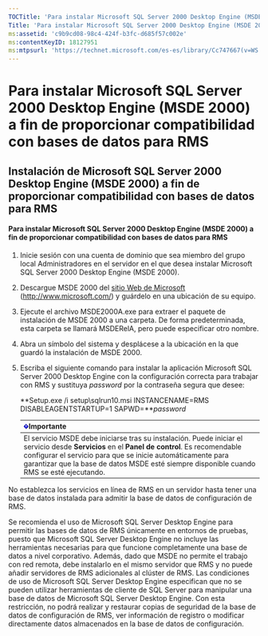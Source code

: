 ```yaml
---
TOCTitle: 'Para instalar Microsoft SQL Server 2000 Desktop Engine (MSDE 2000) a fin de proporcionar compatibilidad con bases de datos para RMS'
Title: 'Para instalar Microsoft SQL Server 2000 Desktop Engine (MSDE 2000) a fin de proporcionar compatibilidad con bases de datos para RMS'
ms:assetid: 'c9b9cd08-98c4-424f-b3fc-d685f57c002e'
ms:contentKeyID: 18127951
ms:mtpsurl: 'https://technet.microsoft.com/es-es/library/Cc747667(v=WS.10)'
---
```


Para instalar Microsoft SQL Server 2000 Desktop Engine (MSDE 2000) a fin de proporcionar compatibilidad con bases de datos para RMS
===================================================================================================================================

Instalación de Microsoft SQL Server 2000 Desktop Engine (MSDE 2000) a fin de proporcionar compatibilidad con bases de datos para RMS
------------------------------------------------------------------------------------------------------------------------------------

#### Para instalar Microsoft SQL Server 2000 Desktop Engine (MSDE 2000) a fin de proporcionar compatibilidad con bases de datos para RMS

1.  Inicie sesión con una cuenta de dominio que sea miembro del grupo local Administradores en el servidor en el que desea instalar Microsoft SQL Server 2000 Desktop Engine (MSDE 2000).

2.  Descargue MSDE 2000 del [sitio Web de Microsoft](http://www.microsoft.com/) (http://www.microsoft.com/) y guárdelo en una ubicación de su equipo.

3.  Ejecute el archivo MSDE2000A.exe para extraer el paquete de instalación de MSDE 2000 a una carpeta. De forma predeterminada, esta carpeta se llamará MSDERelA, pero puede especificar otro nombre.

4.  Abra un símbolo del sistema y desplácese a la ubicación en la que guardó la instalación de MSDE 2000.

5.  Escriba el siguiente comando para instalar la aplicación Microsoft SQL Server 2000 Desktop Engine con la configuración correcta para trabajar con RMS y sustituya *password* por la contraseña segura que desee:

    **Setup.exe /i setup\\sqlrun10.msi INSTANCENAME=RMS DISABLEAGENTSTARTUP=1 SAPWD=***password*

    | ![](images/Cc747667.Important(WS.10).gif)Importante                                                                                                                                                                                                                          |
    |-----------------------------------------------------------------------------------------------------------------------------------------------------------------------------------------------------------------------------------------------------------------------------------------------------------|
    | El servicio MSDE debe iniciarse tras su instalación. Puede iniciar el servicio desde **Servicios** en el **Panel de control**. Es recomendable configurar el servicio para que se inicie automáticamente para garantizar que la base de datos MSDE esté siempre disponible cuando RMS se esté ejecutando. |

No establezca los servicios en línea de RMS en un servidor hasta tener una base de datos instalada para admitir la base de datos de configuración de RMS.

Se recomienda el uso de Microsoft SQL Server Desktop Engine para permitir las bases de datos de RMS únicamente en entornos de pruebas, puesto que Microsoft SQL Server Desktop Engine no incluye las herramientas necesarias para que funcione completamente una base de datos a nivel corporativo. Además, dado que MSDE no permite el trabajo con red remota, debe instalarlo en el mismo servidor que RMS y no puede añadir servidores de RMS adicionales al clúster de RMS. Las condiciones de uso de Microsoft SQL Server Desktop Engine especifican que no se pueden utilizar herramientas de cliente de SQL Server para manipular una base de datos de Microsoft SQL Server Desktop Engine. Con esta restricción, no podrá realizar y restaurar copias de seguridad de la base de datos de configuración de RMS, ver información de registro o modificar directamente datos almacenados en la base de datos de configuración.
